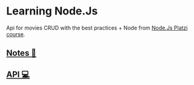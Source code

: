# Learning Node.Js

Api for movies CRUD with the best practices + Node from [Node.Js Platzi course](https://platzi.com/clases/backend-nodejs-2019/).

## [Notes 📔](https://github.com/ArielAyala/learning-node/tree/main/notes)
## [API 💻](https://github.com/ArielAyala/learning-node/tree/main/movies-api)
